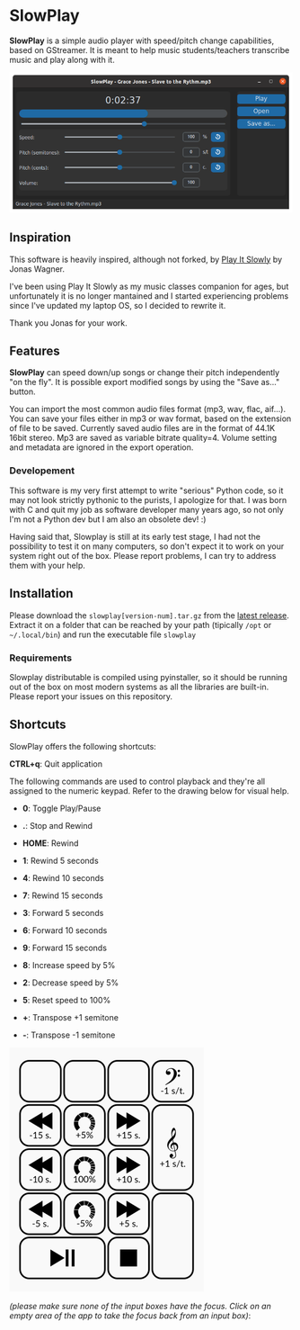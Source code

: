 # SlowPlay

**SlowPlay** is a simple audio player with speed/pitch change capabilities, based on GStreamer. It is meant to help music students/teachers transcribe music and play along with it.

![Screenshot](slowplay/resources/Screenshot.png)

## Inspiration

This software is heavily inspired, although not forked, by [Play It Slowly](https://github.com/jwagner/playitslowly) by Jonas Wagner.

I've been using Play It Slowly as my music classes companion for ages, but unfortunately it is no longer mantained and I started experiencing problems since I've updated my laptop OS, so I decided to rewrite it.

Thank you Jonas for your work.

## Features

**SlowPlay** can speed down/up songs or change their pitch independently "on the fly". It is possible export modified songs by using the "Save as..." button.

You can import the most common audio files format (mp3, wav, flac, aif...). You can save your files either in mp3 or wav format, based on the extension of file to be saved. Currently saved audio files are in the format of 44.1K 16bit stereo. Mp3 are saved as variable bitrate quality=4. Volume setting and metadata are ignored in the export operation.

### Developement

This software is my very first attempt to write "serious" Python code, so it may not look strictly pythonic to the purists, I apologize for that. I was born with C and quit my job as software developer many years ago, so not only I'm not a Python dev but I am also an obsolete dev! :)

Having said that, Slowplay is still at its early test stage, I had not the possibility to test it on many computers, so don't expect it to work on your system right out of the box. Please report problems, I can try to address them with your help.

## Installation

Please download the `slowplay[version-num].tar.gz` from the [latest release](https://github.com/aFunkyBass/slowplay/releases/latest). Extract it on a folder that can be reached by your path (tipically `/opt` or `~/.local/bin`) and run the executable file `slowplay`

### Requirements

Slowplay distributable is compiled using pyinstaller, so it should be running out of the box on most modern systems as all the libraries are built-in. Please report your issues on this repository.

## Shortcuts

SlowPlay offers the following shortcuts:

**CTRL+q**: Quit application

The following commands are used to control playback and they're all assigned to the numeric keypad. Refer to the drawing below for visual help.

- **0**: Toggle Play/Pause
- **.**: Stop and Rewind

- **HOME**: Rewind

- **1**: Rewind 5 seconds
- **4**: Rewind 10 seconds
- **7**: Rewind 15 seconds

- **3**: Forward 5 seconds
- **6**: Forward 10 seconds
- **9**: Forward 15 seconds

- **8**: Increase speed by 5%
- **2**: Decrease speed by 5%
- **5**: Reset speed to 100%

- **+**: Transpose +1 semitone
- **-**: Transpose -1 semitone

![Keypad shortcuts](slowplay/resources/Keypad.png)

*(please make sure none of the input boxes have the focus. Click on an empty area of the app to take the focus back from an input box)*:
